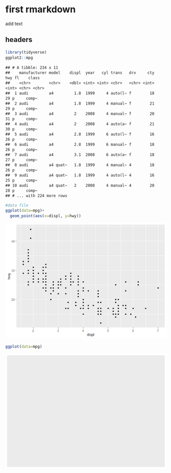 first rmarkdown
================

add text

## headers

``` r
library(tidyverse)
ggplot2::mpg
```

    ## # A tibble: 234 x 11
    ##    manufacturer model    displ  year   cyl trans   drv     cty   hwy fl    class
    ##    <chr>        <chr>    <dbl> <int> <int> <chr>   <chr> <int> <int> <chr> <chr>
    ##  1 audi         a4         1.8  1999     4 auto(l~ f        18    29 p     comp~
    ##  2 audi         a4         1.8  1999     4 manual~ f        21    29 p     comp~
    ##  3 audi         a4         2    2008     4 manual~ f        20    31 p     comp~
    ##  4 audi         a4         2    2008     4 auto(a~ f        21    30 p     comp~
    ##  5 audi         a4         2.8  1999     6 auto(l~ f        16    26 p     comp~
    ##  6 audi         a4         2.8  1999     6 manual~ f        18    26 p     comp~
    ##  7 audi         a4         3.1  2008     6 auto(a~ f        18    27 p     comp~
    ##  8 audi         a4 quat~   1.8  1999     4 manual~ 4        18    26 p     comp~
    ##  9 audi         a4 quat~   1.8  1999     4 auto(l~ 4        16    25 p     comp~
    ## 10 audi         a4 quat~   2    2008     4 manual~ 4        20    28 p     comp~
    ## # ... with 224 more rows

``` r
#data file
ggplot(data=mpg)+
  geom_point(aes(x=displ, y=hwy))
```

![](first_rmarkdown_files/figure-gfm/library-1.png)<!-- -->

``` r
ggplot(data=mpg)
```

![](first_rmarkdown_files/figure-gfm/library-2.png)<!-- -->

